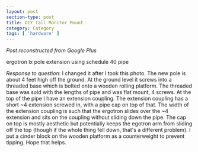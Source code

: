 ```yaml
---
layout: post
section-type: post
title: DIY Tall Monitor Mount
category: Category
tags: [ 'hardware' ]
---
```

<!-- Place this tag in your head or just before your close body tag. -->
<!-- <script type="text/javascript" src="https://apis.google.com/js/plusone.js"></script> -->

<!-- Place this tag where you want the widget to render. -->
<!-- <div class="g-post" data-href="https://plus.google.com/115988942600478124988/posts/jdk2RSVeFKj"></div> -->

*Post reconstructed from Google Plus*

ergotron lx pole extension using schedule 40 pipe

*Response to question*: I changed it after I took this photo. The new pole is about 4 feet high off the ground. At the ground level it screws into a threaded base which is bolted onto a wooden rolling platform. The threaded base was sold with the lengths of pipe and was flat mount, 4 screws. At the top of the pipe I have an extension coupling. The extension coupling has a short ~4 extension screwed in, with a pipe cap on top of that. The width of the extension coupling is such that the ergotron slides over the ~4 extension and sits on the coupling without sliding down the pipe. The cap on top is mostly aesthetic but potentially keeps the egotron arm from sliding off the top (though if the whole thing fell down, that's a different problem). I put a cinder block on the wooden platform as a counterweight to prevent tipping. Hope that helps.

<script src="https://cdn.jsdelivr.net/npm/publicalbum@latest/dist/pa-embed-player.min.js" async></script>
<div class="pa-embed-player" style="width:100%; height:480px; display:none;"
  data-link="https://photos.app.goo.gl/ZLyKn1KYQrVo6omY9"
  data-title="April 20, 2012"
  data-description="4 new photos · Album by Andrew Olney">
  <img data-src="https://lh3.googleusercontent.com/dltm4ClyT1h6DcVKY_5zlsDJdMNbS9pXqf6FS3oFYW8qcXxrPevlDTk6y6r-l-17R6ehfmBi_UvYY7dJpUIN7u11LOhKnUxU13WIGxzBD6boVqRHXd9z6-B9oADVQaWxyWXLcF8bxjQ=w1920-h1080" src="" alt="" />
  <img data-src="https://lh3.googleusercontent.com/e9apsLROhT7gI_bYrIgMaDundw_05S6PL04JYYFTB9S6bIpWeRnrRNI9XbM4nqZV3vG6VKUGdbWYCWCmKgI7dkBRLjiRzZeg3IguRYif2444yV4VuFr3Ztts0Xi7bIsbx8GobyCm3FI=w1920-h1080" src="" alt="" />
  <img data-src="https://lh3.googleusercontent.com/Jeac1cMZm1d36_r7TF4cNBk59UW0JF9Kjvnik8hw_WTslc4LqWlkGCyf6QPf66nTcjXlBGehfimdTkS5GZD-VH5mxcOv1wqZZEaAjyeWLuT24lxrOxJyZeQsgsu2XAENZEXJ5oUuZhQ=w1920-h1080" src="" alt="" />
  <img data-src="https://lh3.googleusercontent.com/xvqyvR-aKUjqyiLZyIOX0CRRO1NPlk1r-j6vUEtvTJHhoT600gF1_brL5pQ26rFQuM0lsUqGlEE_EA_sHyPd4e0V2NBcxeKEzHaJ1TVD-zHngidhPwpYPVqoA-YlFpheiToo8xN278c=w1920-h1080" src="" alt="" />
</div>
